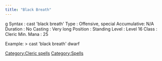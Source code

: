 ```yaml
---
title: "Black Breath"
---
```


<nowiki>g Syntax : cast 'black breath' Type : Offensive, special
Accumulative: N/A Duration : No Casting : Very long Position : Standing
Level : Level 16 Class : Cleric Min. Mana : 25

</pre>

Example: \> cast 'black breath' dwarf

[Category:Cleric spells](Category:Cleric_spells "wikilink")
[Category:Spells](Category:Spells "wikilink")